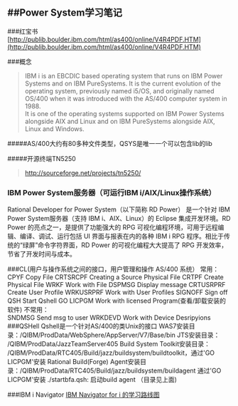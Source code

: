 ##Power System学习笔记
----------
###红宝书
[http://publib.boulder.ibm.com/html/as400/online/V4R4PDF.HTM](http://publib.boulder.ibm.com/html/as400/online/V4R4PDF.HTM)

###概念

> IBM i is an EBCDIC based operating system that runs on IBM Power Systems and on IBM PureSystems. It is the current evolution of the operating system, previously named i5/OS, and originally named OS/400 when it was introduced with the AS/400 computer system in 1988.  
> It is one of the operating systems supported on IBM Power Systems alongside AIX and Linux and on IBM PureSystems alongside AIX, Linux and Windows.


#####AS/400大约有80多种文件类型，QSYS是唯一一个可以包含lib的lib

#####开源终端TN5250
> http://sourceforge.net/projects/tn5250/

### IBM Power System服务器（可运行IBM i/AIX/Linux操作系统）
Rational Developer for Power System（以下简称 RD Power） 是一个针对 IBM Power System服务器（支持 IBM i、AIX、Linux）的 Eclipse 集成开发环境。RD Power 的亮点之一，是提供了功能强大的 RPG 可视化编程环境，可用于远程编辑、编译、调试、运行包括 UI 界面与报表在内的各种 IBM i RPG 程序。相比于传统的“绿屏”命令字符界面，RD Power 的可视化编程大大提高了 RPG 开发效率，节省了开发时间与成本。

###CL(用户与操作系统之间的接口，用户管理和操作 AS/400 系统）
	常用：
	CPYF		Copy File 
	CRTSRCPF 	Creating a Source Physical File
	CRTPF       Create Physical File 
	WRKF	 	Work with File
	DSPMSG   	Display message
	CRTUSRPRF 	Create User Profile 
    WRKUSRPRF 	Work with User Profiles 
	SIGNOFF     Sign off
	QSH         Start Qshell
	GO LICPGM   Work with licensed Program(查看/卸载安装的软件) 
	不常用：	
	SNDMSG     Send msg to user
	WRKDEVD    Work with Device Desripyions
###QSHell
	Qshell是一个针对AS/400的类Unix的接口
	WAS7安装目录：/QIBM/ProdData/WebSphere/AppServer/V7/Base/bin
	JTS安装目录： /QIBM/ProdData/JazzTeamServer405 
	Build System Toolkit安装目录： /QIBM/ProdData/RTC405/Build/jazz/buildsystem/buildtoolkit，通过'GO LICPGM'安装
	Rational Build(Forge) Agent安装目录：/QIBM/ProdData/RTC405/Build/jazz/buildsystem/buildagent 通过'GO LICPGM'安装
	./startbfa.qsh: 启动build agent （目录见上面)

###IBM i Navigator
[IBM Navigator for i 的学习路线图](https://www.ibm.com/developerworks/community/blogs/IBMi/entry/knowledge_path_of_ibm_navigator_for_i?lang=zh "IBM Navigator for i 的学习路线图")  


	
	
	

                                       